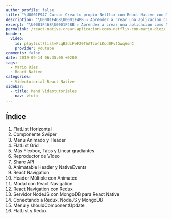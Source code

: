 ```yaml
---
author_profile: false
title: "\U0001F947 Curso: Crea tu propio Netflix con React Native con Mario Díez"
description: "\U0001F468‍\U0001F4BB ▷ Aprender a crear una aplicación como Netflix \U0001F4F2 mediante React Native ✌️ con Mario Díez. Frameworks de creación de aplicaciones móviles nativas ⭐️"
excerpt: "\U0001F468‍\U0001F4BB ▷ Aprender a crear una aplicación como Netflix \U0001F4F2 mediante React Native ✌️ con Mario Díez. Frameworks de creación de aplicaciones móviles nativas ⭐️"
permalink: /react-native-crear-aplicacion-como-netflix-con-mario-diez/
header:
  video:
    id: playlist?list=PLqB3diFeF20ThATzo4LKod0FvfGwqAsnC
    provider: youtube
comments: false
date: 2019-09-14 06:35:00 +0200
tags:
  - Mario Díez
  - React Native
categories:
  - Videotutorial React Native
sidebar:
  - title: Menú Videotutoriales
    nav: vtuto
---
```


## &Iacute;ndice

1. FlatList Horizontal
2. Componente Swiper
3. Men&uacute; Animado y Header
4. FlatList Grid
5. M&aacute;s Flexbox, Tabs y Linear gradiantes
6. Reproductor de V&iacute;deo
7. Share API
8. Animatable Header y NativeEvents
9. React Navigation
10. Header M&uacute;ltiple con Animated
11. Modal con React Navigation
12. React Navigation con Redux
13. Servidor NodeJS con MongoDB para React Native
14. Conectando a Redux, NodeJS y MongoDB
15. Menu y shouldComponentUpdate
16. FlatList y Redux